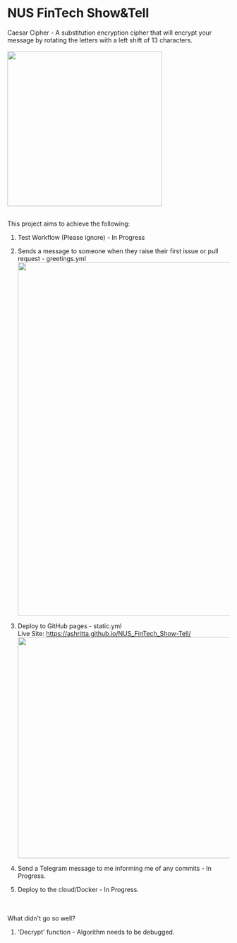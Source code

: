 # NUS FinTech Show&Tell
Caesar Cipher - A substitution encryption cipher that will encrypt your message by rotating the letters with a left shift of 13 characters.
<br><br><img src="https://user-images.githubusercontent.com/63718042/206416797-5592681c-4eeb-4041-aefb-7f061e6245a6.png" width="350">

<br> 
This project aims to achieve the following:

1. Test Workflow (Please ignore) - In Progress

2. Sends a message to someone when they raise their first issue or pull request - greetings.yml
<br><img src="https://user-images.githubusercontent.com/63718042/206425411-6a212cf7-cc63-47ac-bd52-152caadc1bb2.png" width="800">

3. Deploy to GitHub pages - static.yml
<br>Live Site: https://ashritta.github.io/NUS_FinTech_Show-Tell/
<br><img src="https://user-images.githubusercontent.com/63718042/206434359-1a7f301e-ba7d-420d-9d54-531df923102c.png" width="500">

4. Send a Telegram message to me informing me of any commits - In Progress.

5. Deploy to the cloud/Docker - In Progress.

<br><br>
What didn't go so well?
1. 'Decrypt' function - Algorithm needs to be debugged.

